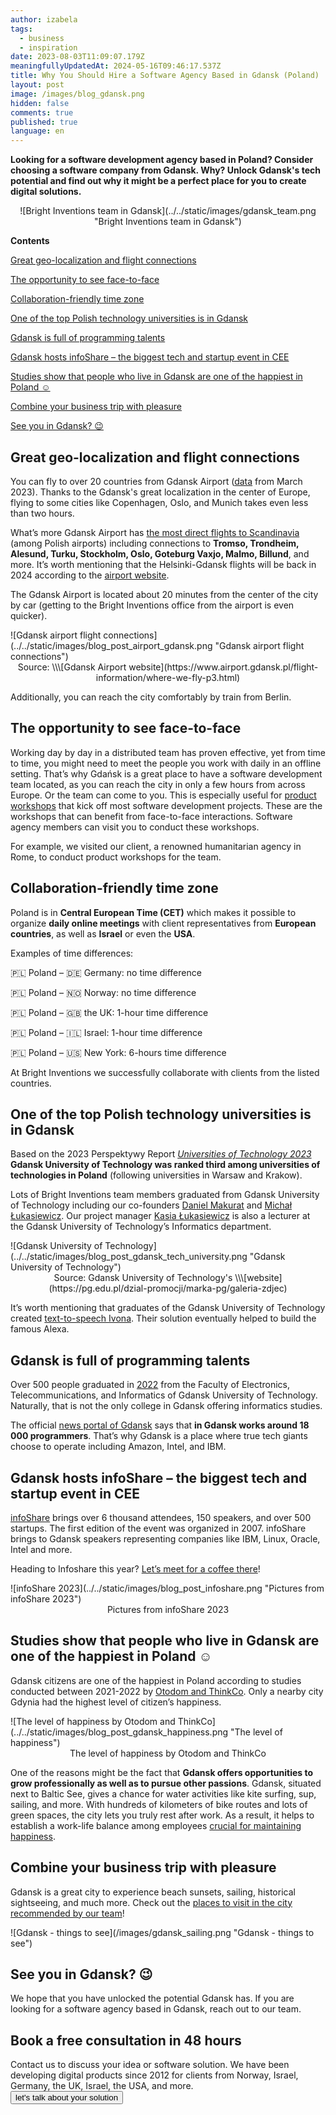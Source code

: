 ```yaml
---
author: izabela
tags:
  - business
  - inspiration
date: 2023-08-03T11:09:07.179Z
meaningfullyUpdatedAt: 2024-05-16T09:46:17.537Z
title: Why You Should Hire a Software Agency Based in Gdansk (Poland)
layout: post
image: /images/blog_gdansk.png
hidden: false
comments: true
published: true
language: en
---
```

**Looking for a software development agency based in Poland? Consider choosing a software company from Gdansk. Why? Unlock Gdansk's tech potential and find out why it might be a perfect place for you to create digital solutions.**

<center>

<div className="image">![Bright Inventions team in Gdansk](../../static/images/gdansk_team.png "Bright Inventions team in Gdansk")</div>

</center>

**Contents**

[Great geo-localization and flight connections](/blog/hiring-software-development-agency-based-in-gdansk/#great-geo-localization-and-flight-connections)

[The opportunity to see face-to-face](/blog/hiring-software-development-agency-based-in-gdansk/#the-opportunity-to-see-face-to-face)

[Collaboration-friendly time zone](/blog/hiring-software-development-agency-based-in-gdansk/#collaboration-friendly-time-zone)

[One of the top Polish technology universities is in Gdansk](/blog/hiring-software-development-agency-based-in-gdansk/#one-of-the-top-polish-technology-universities-is-in-gdansk)

[Gdansk is full of programming talents](/blog/hiring-software-development-agency-based-in-gdansk/#gdansk-is-full-of-programming-talents)

[](/blog/hiring-software-development-agency-based-in-gdansk/#gdansk-is-full-of-programming-talents)[Gdansk hosts infoShare – the biggest tech and startup event in CEE](/blog/hiring-software-development-agency-based-in-gdansk/#gdansk-hosts-infoshare--the-biggest-tech-and-startup-event-in-cee)

[Studies show that people who live in Gdansk are one of the happiest in Poland ☺️](/blog/hiring-software-development-agency-based-in-gdansk/#studies-show-that-people-who-live-in-gdansk-are-one-of-the-happiest-in-poland-%EF%B8%8F)

[Combine your business trip with pleasure](/blog/hiring-software-development-agency-based-in-gdansk/#combine-your-business-trip-with-pleasure)

[See you in Gdansk? 😉](/blog/hiring-software-development-agency-based-in-gdansk/#see-you-in-gdansk-)

## Great geo-localization and flight connections

You can fly to over 20 countries from Gdansk Airport ([data](https://www.airport.gdansk.pl/lotnisko/aktualnosci/80-polaczen-do-24-krajow-n2234.html) from March 2023). Thanks to the Gdansk's great localization in the center of Europe, flying to some cities like Copenhagen, Oslo, and Munich takes even less than two hours.

What’s more Gdansk Airport has [the most direct flights to Scandinavia](https://www.airport.gdansk.pl/lotnisko/aktualnosci/od-kwietnia-nowe-polaczenia-z-gdanska-do-skandynawii--n1706.html) (among Polish airports) including connections to **Tromso, Trondheim, Alesund, Turku, Stockholm, Oslo, Goteburg Vaxjo, Malmo, Billund**, and more. It’s worth mentioning that the Helsinki-Gdansk flights will be back in 2024 according to the [airport website](https://www.airport.gdansk.pl/lotnisko/aktualnosci/wroca-loty-z-gdanska-do-helsinek--n2251.html).

The Gdansk Airport is located about 20 minutes from the center of the city by car (getting to the Bright Inventions office from the airport is even quicker). 

<div className="image">![Gdansk airport flight connections](../../static/images/blog_post_airport_gdansk.png "Gdansk airport flight connections")</div>

<center>Source: \\\[Gdansk Airport website](https://www.airport.gdansk.pl/flight-information/where-we-fly-p3.html) </center>

Additionally, you can reach the city comfortably by train from Berlin. 

## The opportunity to see face-to-face

Working day by day in a distributed team has proven effective, yet from time to time, you might need to meet the people you work with daily in an offline setting. That’s why Gdańsk is a great place to have a software development team located, as you can reach the city in only a few hours from across Europe. Or the team can come to you. This is especially useful for [product workshops](/our-areas/product-workshops/) that kick off most software development projects. These are the workshops that can benefit from face-to-face interactions. Software agency members can visit you to conduct these workshops.

For example, we visited our client, a renowned humanitarian agency in Rome, to conduct product workshops for the team.

## Collaboration-friendly time zone

Poland is in **Central European Time (CET)** which makes it possible to organize **daily online meetings** with client representatives from **European countries**, as well as **Israel** or even the **USA**.

Examples of time differences:

🇵🇱 Poland – 🇩🇪 Germany: no time difference

🇵🇱 Poland – 🇳🇴 Norway: no time difference

🇵🇱 Poland – 🇬🇧 the UK: 1-hour time difference

🇵🇱 Poland – 🇮🇱 Israel: 1-hour time difference

🇵🇱 Poland – 🇺🇸 New York: 6-hours time difference

At Bright Inventions we successfully collaborate with clients from the listed countries.

## One of the top Polish technology universities is in Gdansk

Based on the 2023 Perspektywy Report *[Universities of Technology 2023](https://2023.ranking.perspektywy.org/ranking/university-ranking/ranking-by-university-type/universities-of-technology)* **Gdansk University of Technology was ranked third among universities of technologies in Poland** (following universities in Warsaw and Krakow).

Lots of Bright Inventions team members graduated from Gdansk University of Technology including our co-founders [Daniel Makurat](/about-us/daniel/) and [Michał Łukasiewicz](/about-us/michal/). Our project manager [Kasia Łukasiewicz](/about-us/kasia/) is also a lecturer at the Gdansk University of Technology’s Informatics department.

<div className="image">![Gdansk University of Technology](../../static/images/blog_post_gdansk_tech_university.png "Gdansk University of Technology")</div>

<center> Source: Gdansk University of Technology's \\\[website](https://pg.edu.pl/dzial-promocji/marka-pg/galeria-zdjec) </center>

It’s worth mentioning that graduates of the Gdansk University of Technology created [text-to-speech Ivona](https://pg.edu.pl/aktualnosci/2021-04/chcemy-dac-polakom-milion-dodatkowych-lat-zycia-w-zdrowiu-rozmowa-z-lukaszem). Their solution eventually helped to build the famous Alexa.

## Gdansk is full of programming talents

Over 500 people graduated in [2022](https://cdn.files.pg.edu.pl/main/Dzia%C5%82%20Kszta%C5%82cenia/Statystyki/Liczba%20absolwent%C3%B3w%20stan%20na%20dzie%C5%84%2031.12.2022.pdf) from the Faculty of Electronics, Telecommunications, and Informatics of Gdansk University of Technology. Naturally, that is not the only college in Gdansk offering informatics studies.

The official [news portal of Gdansk](https://www.gdansk.pl/wiadomosci/Armia-18-tysiecy-programistow-Czy-Gdansk-jest-zaglebiem-branzy-IT-w-Polsce-Invest-in-Pomerania-Marcin-Grzegory-BSS-biurowce,a,224885) says that **in Gdansk works around 18 000 programmers**. That’s why Gdansk is a place where true tech giants choose to operate including Amazon, Intel, and IBM.

## Gdansk hosts infoShare – the biggest tech and startup event in CEE

[infoShare](https://infoshare.pl/conference/) brings over 6 thousand attendees, 150 speakers, and over 500 startups. The first edition of the event was organized in 2007. infoShare brings to Gdansk speakers representing companies like IBM, Linux, Oracle, Intel and more.

Heading to Infoshare this year? [Let’s meet for a coffee there](/blog/lets-meet-at-infoshare/)!

<div className="image">![infoShare 2023](../../static/images/blog_post_infoshare.png "Pictures from infoShare 2023")</div>

<center> Pictures from infoShare 2023 </center>

## Studies show that people who live in Gdansk are one of the happiest in Poland ☺️

Gdansk citizens are one of the happiest in Poland according to studies conducted between 2021-2022 by [Otodom and ThinkCo](https://www.thefirstnews.com/article/gdynia-happiest-place-in-poland-says-new-report-revealing-countrys-most-and-least-satisfied-cities-32304). Only a nearby city Gdynia had the highest level of citizen’s happiness.

<div className="image">![The level of happiness by Otodom and ThinkCo](../../static/images/blog_post_gdansk_happiness.png "The level of happiness")</div>

<center> The level of happiness by Otodom and ThinkCo </center>

One of the reasons might be the fact that **Gdansk offers opportunities to grow professionally as well as to pursue other passions**. Gdansk, situated next to Baltic See, gives a chance for water activities like kite surfing, sup, sailing, and more. With hundreds of kilometers of bike routes and lots of green spaces, the city lets you truly rest after work. As a result, it helps to establish a work-life balance among employees [crucial for maintaining happiness](https://www.researchgate.net/publication/299741273_The_Relationship_Between_Work-Life_Balance_and_Happiness_From_the_Perspectives_of_Generation_X_and_Y).

## Combine your business trip with pleasure

Gdansk is a great city to experience beach sunsets, sailing, historical sightseeing, and much more. Check out the [places to visit in the city recommended by our team](/blog/things-to-see-in-gdansk/)!

<div className="image">![Gdansk - things to see](/images/gdansk_sailing.png "Gdansk - things to see")</div>

## See you in Gdansk? 😉

We hope that you have unlocked the potential Gdansk has. If you are looking for a software agency based in Gdansk, reach out to our team.

<div className="block-button"><h2>Book a free consultation in 48 hours</h2><div>Contact us to discuss your idea or software solution. We have been developing digital products since 2012 for clients from Norway, Israel, Germany, the UK, Israel, the USA, and more.</div><a href="/our-areas/gdansk-software-company/"><button>let's talk about your solution</button></a></div>